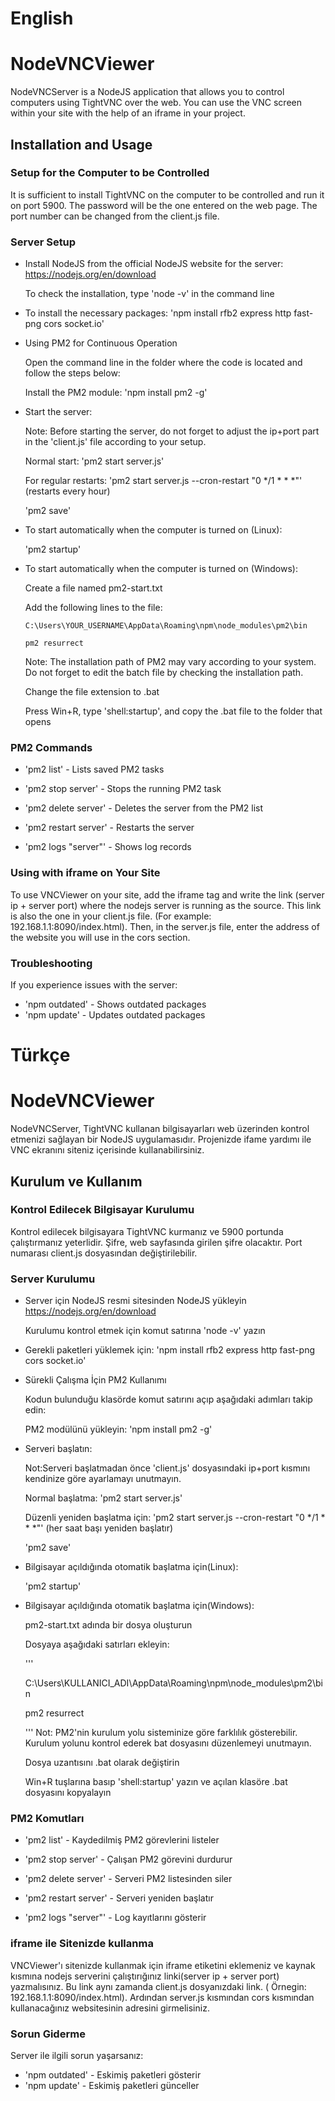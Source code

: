 # English
# NodeVNCViewer
NodeVNCServer is a NodeJS application that allows you to control computers using TightVNC over the web. You can use the VNC screen within your site with the help of an iframe in your project.

## Installation and Usage
### Setup for the Computer to be Controlled
It is sufficient to install TightVNC on the computer to be controlled and run it on port 5900. The password will be the one entered on the web page. The port number can be changed from the client.js file.

### Server Setup

- Install NodeJS from the official NodeJS website for the server: https://nodejs.org/en/download

  To check the installation, type 'node -v' in the command line

- To install the necessary packages: 'npm install rfb2 express http fast-png cors socket.io'

- Using PM2 for Continuous Operation

  Open the command line in the folder where the code is located and follow the steps below: 
  
  Install the PM2 module: 'npm install pm2 -g'

- Start the server:

  Note: Before starting the server, do not forget to adjust the ip+port part in the 'client.js' file according to your setup.

  Normal start: 'pm2 start server.js'

  For regular restarts: 'pm2 start server.js --cron-restart "0 */1 * * *"' (restarts every hour)

  'pm2 save'

- To start automatically when the computer is turned on (Linux):
  
  'pm2 startup'

- To start automatically when the computer is turned on (Windows):

  Create a file named pm2-start.txt

  Add the following lines to the file:

  ```
  C:\Users\YOUR_USERNAME\AppData\Roaming\npm\node_modules\pm2\bin

  pm2 resurrect
  ```

  Note: The installation path of PM2 may vary according to your system. Do not forget to edit the batch file by checking the installation path.

  Change the file extension to .bat

  Press Win+R, type 'shell:startup', and copy the .bat file to the folder that opens

### PM2 Commands

- 'pm2 list' - Lists saved PM2 tasks

- 'pm2 stop server' - Stops the running PM2 task

- 'pm2 delete server' - Deletes the server from the PM2 list

- 'pm2 restart server' - Restarts the server

- 'pm2 logs "server"' - Shows log records

### Using with iframe on Your Site
To use VNCViewer on your site, add the iframe tag and write the link (server ip + server port) where the nodejs server is running as the source. This link is also the one in your client.js file. (For example: 192.168.1.1:8090/index.html). Then, in the server.js file, enter the address of the website you will use in the cors section.

### Troubleshooting
If you experience issues with the server:
- 'npm outdated' - Shows outdated packages
- 'npm update' - Updates outdated packages

# Türkçe
# NodeVNCViewer
NodeVNCServer, TightVNC kullanan bilgisayarları web üzerinden kontrol etmenizi sağlayan bir NodeJS uygulamasıdır. Projenizde ifame yardımı ile VNC ekranını siteniz içerisinde kullanabilirsiniz.

## Kurulum ve Kullanım
### Kontrol Edilecek Bilgisayar Kurulumu
Kontrol edilecek bilgisayara TightVNC kurmanız ve 5900 portunda çalıştırmanız yeterlidir. Şifre, web sayfasında girilen şifre olacaktır. Port numarası client.js dosyasından değiştirilebilir.

### Server Kurulumu

- Server için NodeJS resmi sitesinden NodeJS yükleyin https://nodejs.org/en/download

  Kurulumu kontrol etmek için komut satırına 'node -v' yazın

- Gerekli paketleri yüklemek için: 'npm install rfb2 express http fast-png cors socket.io'


- Sürekli Çalışma İçin PM2 Kullanımı

  Kodun bulunduğu klasörde komut satırını açıp aşağıdaki adımları takip edin: 
  
  PM2 modülünü yükleyin: 'npm install pm2 -g'


- Serveri başlatın:

  Not:Serveri başlatmadan önce 'client.js' dosyasındaki ip+port kısmını kendinize göre ayarlamayı unutmayın.

  Normal başlatma: 'pm2 start server.js'

  Düzenli yeniden başlatma için: 'pm2 start server.js --cron-restart "0 */1 * * *"' (her saat başı yeniden başlatır)

  'pm2 save'

- Bilgisayar açıldığında otomatik başlatma için(Linux):
  
  'pm2 startup'

- Bilgisayar açıldığında otomatik başlatma için(Windows):

  pm2-start.txt adında bir dosya oluşturun

  Dosyaya aşağıdaki satırları ekleyin:

  '''

  C:\Users\KULLANICI_ADI\AppData\Roaming\npm\node_modules\pm2\bin

  pm2 resurrect

  '''
  Not: PM2'nin kurulum yolu sisteminize göre farklılık gösterebilir. Kurulum yolunu kontrol ederek bat dosyasını düzenlemeyi unutmayın.

  Dosya uzantısını .bat olarak değiştirin

  Win+R tuşlarına basıp 'shell:startup' yazın ve açılan klasöre .bat dosyasını kopyalayın

### PM2 Komutları

- 'pm2 list' - Kaydedilmiş PM2 görevlerini listeler

- 'pm2 stop server' - Çalışan PM2 görevini durdurur

- 'pm2 delete server' - Serveri PM2 listesinden siler

- 'pm2 restart server' - Serveri yeniden başlatır

- 'pm2 logs "server"' - Log kayıtlarını gösterir

### iframe ile Sitenizde kullanma
VNCViewer'ı sitenizde kullanmak için iframe etiketini eklemeniz ve kaynak kısmına nodejs serverini çalıştırığınız linki(server ip + server port) yazmalısınız. Bu link aynı zamanda client.js dosyanızdaki link. ( Örnegin: 192.168.1.1:8090/index.html). Ardından server.js kısmından cors kısmından kullanacağınız websitesinin adresini girmelisiniz.

### Sorun Giderme
Server ile ilgili sorun yaşarsanız:
- 'npm outdated' - Eskimiş paketleri gösterir
- 'npm update' - Eskimiş paketleri günceller
